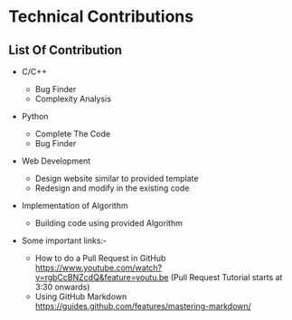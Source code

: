 # Technical Contributions
## List Of Contribution

* C/C++
  * Bug Finder
  * Complexity Analysis

* Python 
  * Complete The Code
  * Bug Finder

* Web Development
  * Design website similar to provided template
  * Redesign and modify in the existing code

* Implementation of Algorithm
  * Building code using provided Algorithm

* Some important links:-

   * How to do a Pull Request in GitHub https://www.youtube.com/watch?v=rgbCcBNZcdQ&feature=youtu.be
      (Pull Request Tutorial starts at 3:30 onwards)
   * Using GitHub Markdown https://guides.github.com/features/mastering-markdown/
